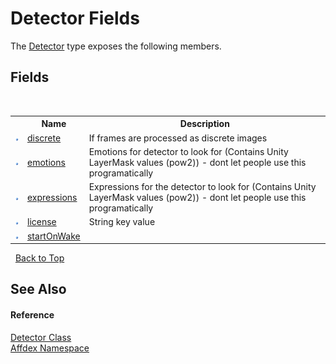 # Detector Fields
 

The <a href="e77adb8c-90bf-d7f1-5c6c-2f3c419b5c61">Detector</a> type exposes the following members.


## Fields
&nbsp;<table><tr><th></th><th>Name</th><th>Description</th></tr><tr><td>![Public field](media/pubfield.gif "Public field")</td><td><a href="92339b16-9cd9-fb3c-8826-557cb5c06ace">discrete</a></td><td>
If frames are processed as discrete images</td></tr><tr><td>![Public field](media/pubfield.gif "Public field")</td><td><a href="3184a73e-7440-8eec-0a75-a6737e96d2ce">emotions</a></td><td>
Emotions for detector to look for (Contains Unity LayerMask values (pow2)) - dont let people use this programatically</td></tr><tr><td>![Public field](media/pubfield.gif "Public field")</td><td><a href="0fc4960b-edd7-c71a-6041-65eba224dcf4">expressions</a></td><td>
Expressions for the detector to look for (Contains Unity LayerMask values (pow2)) - dont let people use this programatically</td></tr><tr><td>![Public field](media/pubfield.gif "Public field")</td><td><a href="bee61fb2-acd9-f8ba-8135-da88525299d1">license</a></td><td>
String key value</td></tr><tr><td>![Public field](media/pubfield.gif "Public field")</td><td><a href="5e24f81b-289e-38e3-1467-7a65df3bd37a">startOnWake</a></td><td /></tr></table>&nbsp;
<a href="#detector-fields">Back to Top</a>

## See Also


#### Reference
<a href="e77adb8c-90bf-d7f1-5c6c-2f3c419b5c61">Detector Class</a><br /><a href="b8038333-b12e-8ea1-a2ce-74c8d611fa89">Affdex Namespace</a><br />